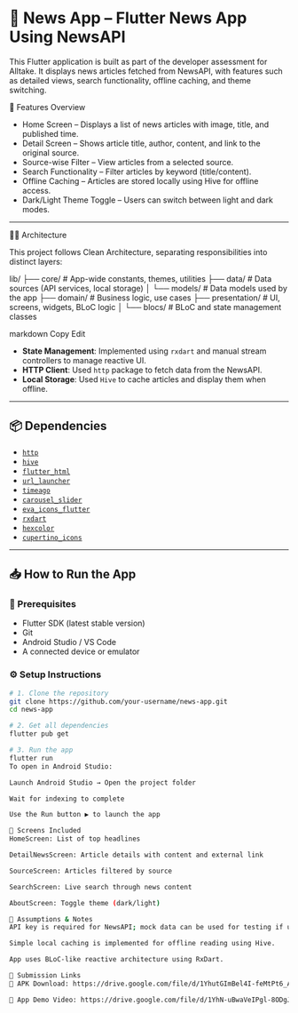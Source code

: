 # 📰 News App – Flutter News App Using NewsAPI

This Flutter application is built as part of the developer assessment for Alltake. It displays news articles fetched from NewsAPI, with features such as detailed views, search functionality, offline caching, and theme switching.

 📱 Features Overview

- Home Screen – Displays a list of news articles with image, title, and published time.
- Detail Screen – Shows article title, author, content, and link to the original source.
- Source-wise Filter – View articles from a selected source.
- Search Functionality – Filter articles by keyword (title/content).
- Offline Caching – Articles are stored locally using Hive for offline access.
- Dark/Light Theme Toggle – Users can switch between light and dark modes.

---

 🧑‍💻 Architecture

This project follows Clean Architecture, separating responsibilities into distinct layers:

lib/
├── core/ # App-wide constants, themes, utilities
├── data/ # Data sources (API services, local storage)
│ └── models/ # Data models used by the app
├── domain/ # Business logic, use cases
├── presentation/ # UI, screens, widgets, BLoC logic
│ └── blocs/ # BLoC and state management classes

markdown
Copy
Edit

- **State Management**: Implemented using `rxdart` and manual stream controllers to manage reactive UI.
- **HTTP Client**: Used `http` package to fetch data from the NewsAPI.
- **Local Storage**: Used `Hive` to cache articles and display them when offline.

---

## 📦 Dependencies

- [`http`](https://pub.dev/packages/http)
- [`hive`](https://pub.dev/packages/hive)
- [`flutter_html`](https://pub.dev/packages/flutter_html)
- [`url_launcher`](https://pub.dev/packages/url_launcher)
- [`timeago`](https://pub.dev/packages/timeago)
- [`carousel_slider`](https://pub.dev/packages/carousel_slider)
- [`eva_icons_flutter`](https://pub.dev/packages/eva_icons_flutter)
- [`rxdart`](https://pub.dev/packages/rxdart)
- [`hexcolor`](https://pub.dev/packages/hexcolor)
- [`cupertino_icons`](https://pub.dev/packages/cupertino_icons)

---

## 📥 How to Run the App

### 🔧 Prerequisites

- Flutter SDK (latest stable version)
- Git
- Android Studio / VS Code
- A connected device or emulator

### ⚙️ Setup Instructions

```bash
# 1. Clone the repository
git clone https://github.com/your-username/news-app.git
cd news-app

# 2. Get all dependencies
flutter pub get

# 3. Run the app
flutter run
To open in Android Studio:

Launch Android Studio → Open the project folder

Wait for indexing to complete

Use the Run button ▶️ to launch the app

📂 Screens Included
HomeScreen: List of top headlines

DetailNewsScreen: Article details with content and external link

SourceScreen: Articles filtered by source

SearchScreen: Live search through news content

AboutScreen: Toggle theme (dark/light)

🧠 Assumptions & Notes
API key is required for NewsAPI; mock data can be used for testing if unavailable.

Simple local caching is implemented for offline reading using Hive.

App uses BLoC-like reactive architecture using RxDart.

📎 Submission Links
🔗 APK Download: https://drive.google.com/file/d/1YhutGImBel4I-feMtPt6_ANZ02351nzb/view?usp=sharing

🎥 App Demo Video: https://drive.google.com/file/d/1YhN-uBwaVeIPgl-8ODgJzPXgmgND_H2P/view?usp=sharing

